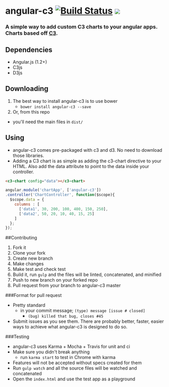 angular-c3    [![Build Status](https://travis-ci.org/maseh87/c3-chart.svg?branch=master)](https://travis-ci.org/maseh87/c3-chart)   <img src="http://img.shields.io/badge/Built%20with-Gulp-red.svg" />
===============

### A simple way to add custom C3 charts to your angular apps. Charts based off [C3](http://http://c3js.org/).

## Dependencies
+ Angular.js (1.2+)
+ C3js
+ D3js

## Downloading
1. The best way to install angular-c3 is to use bower
    + ```bower install angular-c3 --save```
2. Or, from this repo
  + you'll need the main files in ```dist/```

## Using
+ angular-c3 comes pre-packaged with c3 and d3. No need to download those libraries.
+ Adding a C3 chart is as simple as adding the c3-chart directive to your HTML. Also add the data attribute to point to the data inside your controller.

```html
<c3-chart config="data"></c3-chart>
```

```javascript
angular.module('chartApp', ['angular-c3'])
.controller('ChartController', function($scope){
  $scope.data = {
    columns : [
      ['data1', 30, 200, 100, 400, 150, 250],
      ['data2', 50, 20, 10, 40, 15, 25]
    ]
  };
});
```

##Contributing
1. Fork it
2. Clone your fork
3. Create new branch
4. Make changes
5. Make test and check test
6. Build it, run ```gulp``` and the files will be linted, concatenated, and minified
7. Push to new branch on your forked repo
8. Pull request from your branch to angular-c3 master

###Format for pull request
+ Pretty standard
  + in your commit message; ```(type) message [issue # closed]```
    + ```(bug) killed that bug, closes #45```
+ Submit issues as you see them. There are probably better, faster, easier ways to achieve what angular-c3 is designed to do so.

###Testing
+ angular-c3 uses Karma + Mocha + Travis for unit and ci
+ Make sure you didn't break anything
  + run ```karma start``` to test in Chrome with karma
+ Features will not be accepted without specs created for them
+ Run ```gulp watch``` and all the source files will be watched and concatenated
+ Open the ```index.html``` and use the test app as a playground